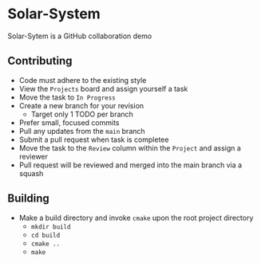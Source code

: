 # Solar-System

Solar-Sytem is a GitHub collaboration demo

## Contributing

- Code must adhere to the existing style
- View the `Projects` board and assign yourself a task
- Move the task to `In Progress`
- Create a new branch for your revision
  - Target only 1 TODO per branch
- Prefer small, focused commits
- Pull any updates from the `main` branch
- Submit a pull request when task is completee
- Move the task to the `Review` column within the `Project` and assign a reviewer
- Pull request will be reviewed and merged into the main branch via a squash

## Building

- Make a build directory and invoke `cmake` upon the root project directory
  - `mkdir build`
  - `cd build`
  - `cmake ..`
  - `make`
